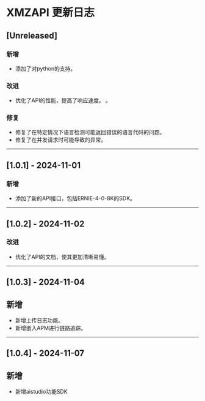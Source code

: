 # XMZAPI 更新日志

## [Unreleased]
### 新增
- 添加了对python的支持。

### 改进
- 优化了API的性能，提高了响应速度。 。

### 修复
- 修复了在特定情况下语言检测可能返回错误的语言代码的问题。
- 修复了在并发请求时可能导致的异常。

---

## [1.0.1] - 2024-11-01
### 新增
- 添加了新的API接口，包括ERNIE-4-0-8K的SDK。


---

## [1.0.2] - 2024-11-02
### 改进
- 优化了API的文档，使其更加清晰易懂。


---

## [1.0.3] - 2024-11-04
## 新增
- 新增上传日志功能。
- 新增嵌入APM进行链路追踪。

---

## [1.0.4] - 2024-11-07
## 新增
- 新增aistudio功能SDK